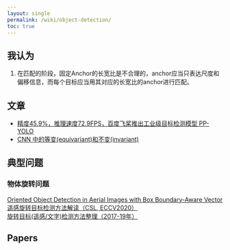 ```yaml
---
layout: single
permalink: /wiki/object-detection/
toc: true
---
```


## 我认为

1. 在匹配的阶段，固定Anchor的长宽比是不合理的，anchor应当只表达尺度和偏移信息，而每个目标应当用其对应的长宽比的anchor进行匹配。

## 文章

- [精度45.9%，推理速度72.9FPS，百度飞桨推出工业级目标检测模型 PP-YOLO](https://mp.weixin.qq.com/s?__biz=MzIzNjc1NzUzMw==&mid=2247550882&idx=2&sn=65ad74eb647de9f47143de6306e45496&chksm=e8d0b0d0dfa739c6f92fb0513c208e34c5f7e8fa114ad4c1122602972c33e61cbd4fa4bd694d&mpshare=1&scene=1&srcid=0813mNBu8yAQIUKS5cvSgg8o&sharer_sharetime=1597298235331&sharer_shareid=b72104ff5f54bd94e90ff3fc1c88a136&version=3.0.27.2701&platform=win&rd2werd=1#wechat_redirect)
- [CNN 中的等变(equivariant)和不变(invariant)](http://www.lunarnai.cn/2018/03/23/CNN_euivariant_invariant/)

## 典型问题

### 物体旋转问题

[Oriented Object Detection in Aerial Images with Box Boundary-Aware Vector][BBA-Vectors]  
[遥感旋转目标检测方法解读（CSL, ECCV2020）](https://zhuanlan.zhihu.com/p/111493759)  
[旋转目标(遥感/文字)检测方法整理（2017-19年）](https://zhuanlan.zhihu.com/p/98703562)

[BBA-Vectors]: https://arxiv.org/pdf/2008.07043v1.pdf

## Papers


